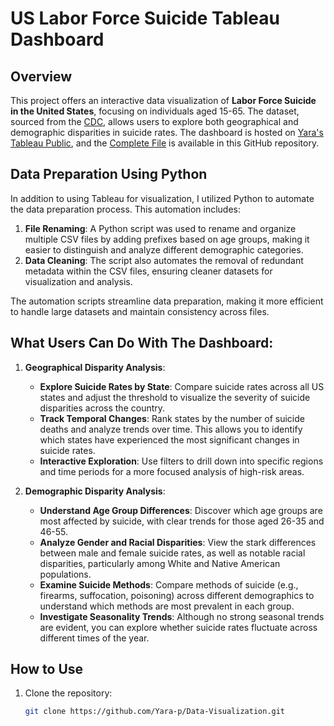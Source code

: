 # US Labor Force Suicide Tableau Dashboard

## Overview
This project offers an interactive data visualization of **Labor Force Suicide in the United States**, focusing on individuals aged 15-65. The dataset, sourced from the [CDC](https://www.cdc.gov/suicide/facts/data.html), allows users to explore both geographical and demographic disparities in suicide rates. The dashboard is hosted on [Yara's Tableau Public](https://public.tableau.com/views/USSuicideVisualizationWorkbook/GeographicalAnalysis?:language=en-US&:sid=&:redirect=auth&:display_count=n&:origin=viz_share_link), and the [Complete File](https://github.com/Yara-p/Data-Visualization/blob/main/US%20Suicide%20Tableau%20Dashboard.twbx) is available in this GitHub repository.


## Data Preparation Using Python
In addition to using Tableau for visualization, I utilized Python to automate the data preparation process. This automation includes:

1. **File Renaming**: A Python script was used to rename and organize multiple CSV files by adding prefixes based on age groups, making it easier to distinguish and analyze different demographic categories.
2. **Data Cleaning**: The script also automates the removal of redundant metadata within the CSV files, ensuring cleaner datasets for visualization and analysis.

The automation scripts streamline data preparation, making it more efficient to handle large datasets and maintain consistency across files.

## What Users Can Do With The Dashboard:

1. **Geographical Disparity Analysis**:
   - **Explore Suicide Rates by State**: Compare suicide rates across all US states and adjust the threshold to visualize the severity of suicide disparities across the country.
   - **Track Temporal Changes**: Rank states by the number of suicide deaths and analyze trends over time. This allows you to identify which states have experienced the most significant changes in suicide rates.
   - **Interactive Exploration**: Use filters to drill down into specific regions and time periods for a more focused analysis of high-risk areas.

2. **Demographic Disparity Analysis**:
   - **Understand Age Group Differences**: Discover which age groups are most affected by suicide, with clear trends for those aged 26-35 and 46-55.
   - **Analyze Gender and Racial Disparities**: View the stark differences between male and female suicide rates, as well as notable racial disparities, particularly among White and Native American populations.
   - **Examine Suicide Methods**: Compare methods of suicide (e.g., firearms, suffocation, poisoning) across different demographics to understand which methods are most prevalent in each group.
   - **Investigate Seasonality Trends**: Although no strong seasonal trends are evident, you can explore whether suicide rates fluctuate across different times of the year.


## How to Use
1. Clone the repository:
   ```bash
   git clone https://github.com/Yara-p/Data-Visualization.git

